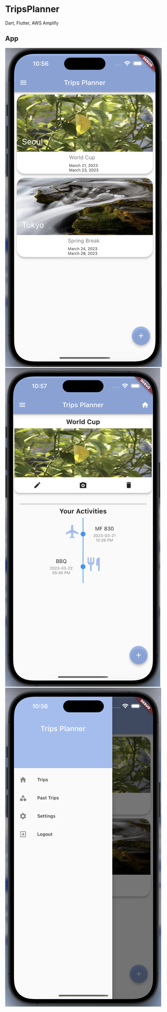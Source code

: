 # TripsPlanner

Dart, Flutter, AWS Amplify

## App

![Main Page](https://github.com/XLPeng57/TripsPlanner/blob/master/main_page.png) ![Activity Page](https://github.com/XLPeng57/TripsPlanner/blob/master/activity_page.png) ![Sidebar](https://github.com/XLPeng57/TripsPlanner/blob/master/sidebar.png)
